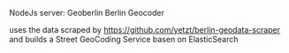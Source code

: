 NodeJs server: Geoberlin Berlin Geocoder

uses the data scraped by https://github.com/yetzt/berlin-geodata-scraper and builds a Street GeoCoding Service basen on ElasticSearch 
